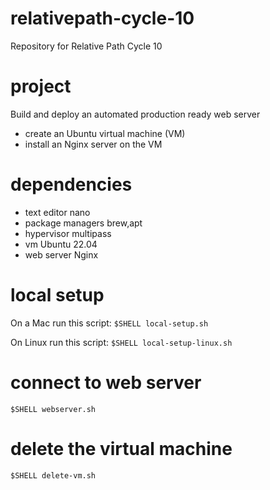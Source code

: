 # relativepath-cycle-10
Repository for Relative Path Cycle 10

# project
Build and deploy an automated production ready web server
 - create an Ubuntu virtual machine (VM)
 - install an Nginx server on the VM

# dependencies
 - text editor nano
 - package managers brew,apt
 - hypervisor multipass
 - vm Ubuntu 22.04
 - web server Nginx

# local setup
On a Mac run this script:
`$SHELL local-setup.sh`

On Linux run this script:
 `$SHELL local-setup-linux.sh`

# connect to web server 
 `$SHELL webserver.sh`

# delete the virtual machine
 `$SHELL delete-vm.sh`

